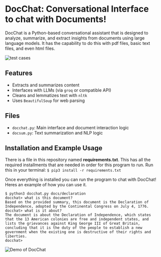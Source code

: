 # DocChat: Conversational Interface to chat with Documents!

DocChat is a Python-based conversational assistant that is designed to analyze, summarize, and extract insights from documents using large language models. It has the capability to do this with pdf files, basic text files, and even html files. 

![test cases](https://github.com/shaedelany/docchat/workflows/tests/badge.svg)

## Features
- Extracts and summarizes content
- Interfaces with LLMs (via `groq` or compatible API)
- Cleans and lemmatizes text with `nltk`
- Uses `BeautifulSoup` for web parsing 

## Files
- `docchat.py`: Main interface and document interaction logic
- `docsum.py`: Text summarization and NLP logic

## Installation and Example Usage
There is a file in this repository named **requirements.txt**. This has all the required installments that are needed in order for this program to run. Run this in your terminal:
```$ pip3 install -r requirements.txt```

Once everything is installed you can run the program to chat with DocChat! Heres an example of how you can use it. 

```
$ python3 docchat.py docs/declaration
docchat> what is this document?
Based on the provided summary, this document is the Declaration of Independence, adopted by the Continental Congress on July 4, 1776.
docchat> what is it about?
The document is about the Declaration of Independence, which states that the 13 American colonies are free and independent states, and lists the grievances against King George III of Great Britain, concluding that it is the duty of the people to establish a new government when the existing one is destructive of their rights and liberties.
docchat>
```
![Demo of DocChat](docs/docchat.gif)